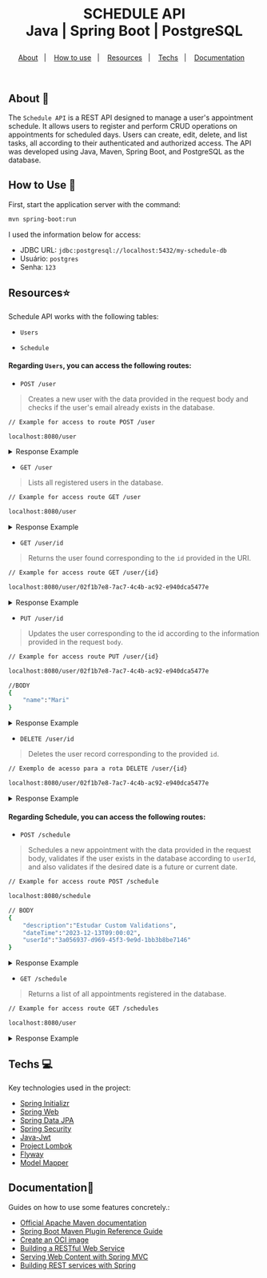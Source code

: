 <h1 align="center">
  <p>SCHEDULE API <br>
  Java | Spring Boot | PostgreSQL</p>
</h1>


<p align="center">
  <a href="#about-wave">About</a>&nbsp;&nbsp;&nbsp;|&nbsp;&nbsp;&nbsp;
  <a href="#how-to-use-rocket">How to use</a>&nbsp;&nbsp;&nbsp;|&nbsp;&nbsp;&nbsp;
  <a href="#resourcesstar">Resources</a>&nbsp;&nbsp;&nbsp;|&nbsp;&nbsp;&nbsp;
  <a href="#techscomputer">Techs</a>&nbsp;&nbsp;&nbsp;|&nbsp;&nbsp;&nbsp;
  <a href="#documentationbook">Documentation</a>&nbsp;&nbsp;&nbsp;
</p>




<br/>


## About :wave:

The `Schedule API` is a REST API designed to manage a user's appointment schedule. It allows users to register and perform CRUD operations on appointments for scheduled days. Users can create, edit, delete, and list tasks, all according to their authenticated and authorized access. The API was developed using Java, Maven, Spring Boot, and PostgreSQL as the database.


## How to Use :rocket:

First, start the application server with the command:

```bash
mvn spring-boot:run
```


I used the information below for access:

* JDBC URL: `jdbc:postgresql://localhost:5432/my-schedule-db`
* Usuário: `postgres`
* Senha: `123`


## Resources:star:

Schedule API works with the following tables:

 - `Users`

 - `Schedule`

   

#### Regarding `Users`, you can access the following routes:

 - `POST /user`
 > Creates a new user with the data provided in the request body and checks if the user's email already exists in the database.

```BASH
// Example for access to route POST /user

localhost:8080/user
```

<details>
  <summary>Response Example</summary>


```javascript
{
  "id": "3a056937-d969-45f3-9e9d-1bb3b8be7146",
  "name": "Ramir",
  "lastname": "Junior"
}
```

</details>

 - `GET /user`

 > Lists all registered users in the database.

```BASH
// Example for access route GET /user

localhost:8080/user
```

<details>
  <summary>Response Example</summary>


```javascript
[
    {
        "id": "3a056937-d969-45f3-9e9d-1bb3b8be7146",
        "name": "Ramir",
        "lastname": "Junior"
    },
    {
        "id": "02f1b7e8-7ac7-4c4b-ac92-e940dca5477e",
        "name": "Mariana",
        "lastname": "Ribeiro"
    }
]
```

</details>

 - `GET /user/id`

 > Returns the user found corresponding to the `id` provided in the URI.

```BASH
// Example for access route GET /user/{id}

localhost:8080/user/02f1b7e8-7ac7-4c4b-ac92-e940dca5477e
```

<details>
  <summary>Response Example</summary>


```javascript
{
    "id": "02f1b7e8-7ac7-4c4b-ac92-e940dca5477e",
    "name": "Mariana",
    "lastname": "Ribeiro"
}
```

</details>

 - `PUT /user/id`

 > Updates the user corresponding to the id according to the information provided in the request `body`.

```BASH
// Example for access route PUT /user/{id}

localhost:8080/user/02f1b7e8-7ac7-4c4b-ac92-e940dca5477e

//BODY
{
    "name":"Mari"
}
```

<details>
  <summary>Response Example</summary>


```javascript
{
    "id": "02f1b7e8-7ac7-4c4b-ac92-e940dca5477e",
    "name": "Mari",
    "lastname": "Ribeiro"
}
```

</details>

 - `DELETE /user/id`

 > Deletes the user record corresponding to the provided `id`.

```BASH
// Exemplo de acesso para a rota DELETE /user/{id}

localhost:8080/user/02f1b7e8-7ac7-4c4b-ac92-e940dca5477e
```

<details>
  <summary>Response Example</summary>


```javascript
{
    "id": "02f1b7e8-7ac7-4c4b-ac92-e940dca5477e",
    "name": "Mariana",
    "lastname": "Ribeiro"
}
```

</details>

#### Regarding Schedule, you can access the following routes:

 - `POST /schedule`
 > Schedules a new appointment with the data provided in the request body, validates if the user exists in the database according to `userId`, and also validates if the desired date is a future or current date.

```BASH
// Example for access route POST /schedule

localhost:8080/schedule

// BODY
{
    "description":"Estudar Custom Validations",
    "dateTime":"2023-12-13T09:00:02",
    "userId":"3a056937-d969-45f3-9e9d-1bb3b8be7146"
}
```

<details>
  <summary>Response Example</summary>


```javascript
{
  "id": "583a02ff-9541-4484-a6f6-f395cbc5e90d",
    "description": "Estudar Custom Validations",
    "dateTime": "2023-12-13T09:00:02.0386635",
    "user": {
        "id": "3a056937-d969-45f3-9e9d-1bb3b8be7146",
        "name": "Ramir",
        "lastname": "Junior"
    }
}
```

</details>

 - `GET /schedule`
 > Returns a list of all appointments registered in the database.

```BASH
// Example for access route GET /schedules

localhost:8080/user
```

<details>
  <summary>Response Example</summary>


```javascript
[
    {
        "id": "583a02ff-9541-4484-a6f6-f395cbc5e90d",
    	"description": "Estudar Custom Validations",
    	"dateTime": "2023-12-13T09:00:02.0386635",
    	"user": {
        	"id": "3a056937-d969-45f3-9e9d-1bb3b8be7146",
        	"name": "Ramir",
        	"lastname": "Junior"
    	}
    },
    {
        "id": "3f660fdb-0a63-4ba2-aabb-27d30d2df328",
        "description": "Reunião com o time de desenvolvimento",
        "dateTime": "2023-11-30T19:30:00.400832",
        "user": {
            "id": "02f1b7e8-7ac7-4c4b-ac92-e940dca5477e",
            "name": "Mari",
            "lastname": "Ribeiro"
        }
    }
]
```

</details>




## Techs :computer:

Key technologies used in the project:

* [Spring Initializr](https://start.spring.io/#!type=maven-project&language=java&platformVersion=3.1.4&packaging=jar&jvmVersion=17&groupId=br.com.andrehorman&artifactId=todolist&name=todolist&description=Gerenciador%20de%20tarefas&packageName=br.com.andrehorman.todolist&dependencies=web,devtools,lombok,data-jpa,h2)
* [Spring Web](https://docs.spring.io/spring-boot/docs/3.1.4/reference/htmlsingle/index.html#web)
* [Spring Data JPA](https://github.com/spring-projects/spring-data-jpa)
* [Spring Security](https://docs.spring.io/spring-security/reference/index.html)
* [Java-Jwt](https://github.com/auth0/java-jwt)
* [Project Lombok](https://projectlombok.org/)
* [Flyway](https://documentation.red-gate.com/fd)
* [Model Mapper](https://modelmapper.org/getting-started/)


## Documentation:book:

Guides on how to use some features concretely.:

* [Official Apache Maven documentation](https://maven.apache.org/guides/index.html)
* [Spring Boot Maven Plugin Reference Guide](https://docs.spring.io/spring-boot/docs/3.1.4/maven-plugin/reference/html/)
* [Create an OCI image](https://docs.spring.io/spring-boot/docs/3.1.4/maven-plugin/reference/html/#build-image)
* [Building a RESTful Web Service](https://spring.io/guides/gs/rest-service/)
* [Serving Web Content with Spring MVC](https://spring.io/guides/gs/serving-web-content/)
* [Building REST services with Spring](https://spring.io/guides/tutorials/rest/)
